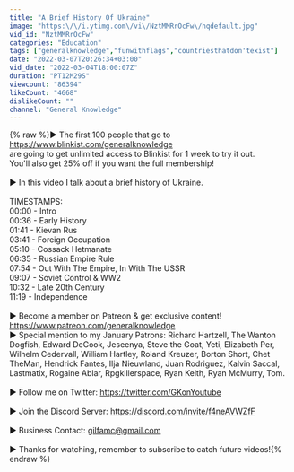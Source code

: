 ```yaml
---
title: "A Brief History Of Ukraine"
image: "https:\/\/i.ytimg.com\/vi\/NztMMRrOcFw\/hqdefault.jpg"
vid_id: "NztMMRrOcFw"
categories: "Education"
tags: ["generalknowledge","funwithflags","countriesthatdon'texist"]
date: "2022-03-07T20:26:34+03:00"
vid_date: "2022-03-04T18:00:07Z"
duration: "PT12M29S"
viewcount: "86394"
likeCount: "4668"
dislikeCount: ""
channel: "General Knowledge"
---
```

{% raw %}▶ The first 100 people that go to <a rel="nofollow" target="blank" href="https://www.blinkist.com/generalknowledge">https://www.blinkist.com/generalknowledge</a><br />are going to get unlimited access to Blinkist for 1 week to try it out.<br />You'll also get 25% off if you want the full membership!<br /><br />▶ In this video I talk about a brief history of Ukraine.<br /><br />TIMESTAMPS:<br />00:00 - Intro<br />00:36 - Early History<br />01:41 - Kievan Rus<br />03:41 - Foreign Occupation<br />05:10 - Cossack Hetmanate<br />06:35 - Russian Empire Rule<br />07:54 - Out With The Empire, In With The USSR<br />09:07 - Soviet Control &amp; WW2<br />10:32 - Late 20th Century<br />11:19 - Independence<br /><br />▶ Become a member on Patreon &amp; get exclusive content! <a rel="nofollow" target="blank" href="https://www.patreon.com/generalknowledge">https://www.patreon.com/generalknowledge</a><br />▶ Special mention to my January Patrons: Richard Hartzell, The Wanton Dogfish, Edward DeCook, Jeseenya, Steve the Goat, Yeti, Elizabeth Per, Wilhelm Cedervall, William Hartley, Roland Kreuzer, Borton Short, Chet TheMan, Hendrick Fantes, Ilja Nieuwland, Juan Rodriguez, Kalvin Saccal, Lastmatix, Rogaine Ablar, Rpgkillerspace, Ryan Keith, Ryan McMurry, Tom.<br /><br />▶ Follow me on Twitter: <a rel="nofollow" target="blank" href="https://twitter.com/GKonYoutube">https://twitter.com/GKonYoutube</a><br /><br />▶ Join the Discord Server: <a rel="nofollow" target="blank" href="https://discord.com/invite/f4neAVWZfF">https://discord.com/invite/f4neAVWZfF</a> <br /><br />▶ Business Contact: gilfamc@gmail.com<br /><br />▶ Thanks for watching, remember to subscribe to catch future videos!{% endraw %}
